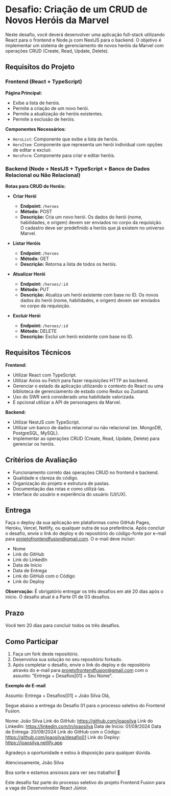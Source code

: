 # Desafio: Criação de um CRUD de Novos Heróis da Marvel

Neste desafio, você deverá desenvolver uma aplicação full-stack utilizando React para o frontend e Node.js com NestJS para o backend. O objetivo é implementar um sistema de gerenciamento de novos heróis da Marvel com operações CRUD (Create, Read, Update, Delete).

## Requisitos do Projeto

### Frontend (React + TypeScript)

**Página Principal:**
- Exibe a lista de heróis.
- Permite a criação de um novo herói.
- Permite a atualização de heróis existentes.
- Permite a exclusão de heróis.

**Componentes Necessários:**
- `HeroList`: Componente que exibe a lista de heróis.
- `HeroItem`: Componente que representa um herói individual com opções de editar e excluir.
- `HeroForm`: Componente para criar e editar heróis.

### Backend (Node + NestJS + TypeScript + Banco de Dados Relacional ou Não Relacional)

**Rotas para CRUD de Heróis:**

- **Criar Herói**
  - **Endpoint:** `/heroes`
  - **Método:** POST
  - **Descrição:** Cria um novo herói. Os dados do herói (nome, habilidades, e origem) devem ser enviados no corpo da requisição. O cadastro deve ser predefinido a heróis que já existem no universo Marvel.

- **Listar Heróis**
  - **Endpoint:** `/heroes`
  - **Método:** GET
  - **Descrição:** Retorna a lista de todos os heróis.

- **Atualizar Herói**
  - **Endpoint:** `/heroes/:id`
  - **Método:** PUT
  - **Descrição:** Atualiza um herói existente com base no ID. Os novos dados do herói (nome, habilidades, e origem) devem ser enviados no corpo da requisição.

- **Excluir Herói**
  - **Endpoint:** `/heroes/:id`
  - **Método:** DELETE
  - **Descrição:** Exclui um herói existente com base no ID.

## Requisitos Técnicos

**Frontend:**
- Utilizar React com TypeScript.
- Utilizar Axios ou Fetch para fazer requisições HTTP ao backend.
- Gerenciar o estado da aplicação utilizando o contexto do React ou uma biblioteca de gerenciamento de estado como Redux ou Zustand.
- Uso do SWR será considerado uma habilidade valorizada.
- É opcional utilizar a API de personagens da Marvel.

**Backend:**
- Utilizar NestJS com TypeScript.
- Utilizar um banco de dados relacional ou não relacional (ex. MongoDB, PostgreSQL, MySQL).
- Implementar as operações CRUD (Create, Read, Update, Delete) para gerenciar os heróis.

## Critérios de Avaliação

- Funcionamento correto das operações CRUD no frontend e backend.
- Qualidade e clareza do código.
- Organização do projeto e estrutura de pastas.
- Documentação das rotas e como utilizá-las.
- Interface do usuário e experiência do usuário (UI/UX).

## Entrega

Faça o deploy da sua aplicação em plataformas como GitHub Pages, Heroku, Vercel, Netlify, ou qualquer outra de sua preferência. Após concluir o desafio, envie o link do deploy e do repositório do código-fonte por e-mail para projetofrontendfusion@gmail.com. O e-mail deve incluir:

- Nome
- Link do GitHub
- Link do LinkedIn
- Data de Início
- Data de Entrega
- Link do GitHub com o Código
- Link do Deploy

**Observação:** É obrigatório entregar os três desafios em até 20 dias após o início. O desafio atual é a Parte 01 de 03 desafios.

## Prazo

Você tem 20 dias para concluir todos os três desafios.

## Como Participar

1. Faça um fork deste repositório.
2. Desenvolva sua solução no seu repositório forkado.
3. Após completar o desafio, envie o link do deploy e do repositório através do e-mail para projetofrontendfusion@gmail.com com o assunto: "Entrega + Desafios[01] + Seu Nome".

**Exemplo de E-mail**

Assunto: Entrega + Desafios[01] + João Silva
Olá,

Segue abaixo a entrega do Desafio 01 para o processo seletivo do Frontend Fusion.

Nome: João Silva Link do GitHub: https://github.com/joaosilva 
Link do LinkedIn: https://linkedin.com/in/joaosilva 
Data de Início: 01/09/2024 Data de Entrega: 20/09/2024 
Link do GitHub com o Código: https://github.com/joaosilva/desafio01 
Link do Deploy: https://joaosilva.netlify.app

Agradeço a oportunidade e estou à disposição para qualquer dúvida.

Atenciosamente, João Silva


Boa sorte e estamos ansiosos para ver seu trabalho! 🚀

Este desafio faz parte do processo seletivo do projeto Frontend Fusion para a vaga de Desenvolvedor React Júnior.



